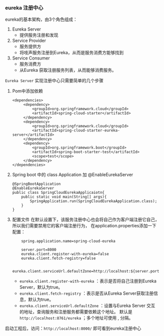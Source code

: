 ### eureka 注册中心

eureka的基本架构，由3个角色组成：
1. Eureka Server
    * 提供服务注册和发现
2. Service Provider
    * 服务提供方
    * 将吱声服务注册到Eureka，从而是服务消费方能够找到
3. Service Consumer
    * 服务消费方
    * 从Eureka 获取注册服务列表，从而能够消费服务。


`Eureka Server` 实现注册中心只需要简单的几个步骤
1. Pom中添加依赖

   ```
   <dependencies>
        <dependency>
            <groupId>org.springframework.cloud</groupId>
            <artifactId>spring-cloud-starter</artifactId>
        </dependency>
        <dependency>
            <groupId>org.springframework.cloud</groupId>
            <artifactId>spring-cloud-starter-eureka-server</artifactId>
        </dependency>
        <dependency>
            <groupId>org.springframework.boot</groupId>
            <artifactId>spring-boot-starter-test</artifactId>
            <scope>test</scope>
        </dependency>
   </dependencies>
   ```
2. Spring boot 中的 class Application 加 @EnableEurekaServer
    ```
    @SpringBootApplication
    @EnableEurekaServer
    public class SpringCloudEurekaApplicaiotn{
        public static void main(String[] args){
            SpringApplication.run(SpringCloudEurekaApplication.class);
        }
    }
    ```
    
3. 配置文件
    在默认设置下，该服务注册中心也会将自己作为客户端注册它自己，所以我们需要禁用它的客户端注册行为，   在application.properties添加一下配置：
    ```
        spring.application.name=spring-cloud-eureka
        
        server.port=8000
        eureka.client.register-with-eureka=false
        eureka.client.fetch-registry=false
        
        eureka.client.serviceUrl.defaultZone=http://localhost:${server.port}/eureka/

    ```
    
    * `eureka.client.register-with-eureka` ：表示是否将自己注册到Eureka Server，默认为true。
    * `eureka.client.fetch-registry` ：表示是否从Eureka Server获取注册信息，默认为true。
    * `eureka.client.serviceUrl.defaultZone` ：设置与Eureka Server 交互的地址，查询服务和注册服务都需要依赖这个地址。  默认是`http://localhost:8761/eureka` ；多个地址可使用 , 分隔。

启动工程后，访问：`http://localhost:8000/` 即可看到eureka注册中心 